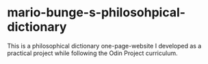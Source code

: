 # mario-bunge-s-philosohpical-dictionary
This is a philosophical dictionary one-page-website I developed as a practical project while following the Odin Project curriculum.
